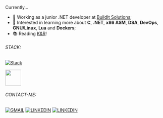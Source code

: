 Currently...
 - 💼 Working as a junior .NET developer at [BuildIt Solutions](https://www.buildit.com.br/);
 - 📝 Interested in learning more about **C**, **.NET**, **x86 ASM**, **DSA**, **DevOps**, **GNU/Linux**, **Lua** and **Dockers**;
 - 📚 Reading [K&R](https://en.wikipedia.org/wiki/The_C_Programming_Language)!

###### STACK:
[![Stack](https://skillicons.dev/icons?i=c,cs,dotnet,html,css,js,bootstrap,jquery,mysql,react,nodejs,windows,visualstudio,arch,ubuntu,vim,neovim,bash,git,github,azure,postman,figma&theme=light)]()
<p>
<img src="https://external-content.duckduckgo.com/iu/?u=https%3A%2F%2Fwww.liblogo.com%2Fimg-logo%2Fsq6364s5cc-sql-server-logo-sql-server-free-logo-icons.png&f=1&nofb=1&ipt=656f79b7ba08cd7e16b577e5a62430a596d54a585a942326f7bc0da9cd6e732e&ipo=images" style="height: 50px">
</p>

###### CONTACT-ME:
[![GMAIL](https://skillicons.dev/icons?i=gmail&theme=light)](mailto:matheus.ladislaudesenv@gmail.com) [![LINKEDIN](https://skillicons.dev/icons?i=linkedin)](https://www.linkedin.com/in/matheus-ferreira-ladislau-a9351a233/) [![LINKEDIN](https://skillicons.dev/icons?i=wpp)](https://www.linkedin.com/in/matheus-ferreira-ladislau-a9351a233/)
